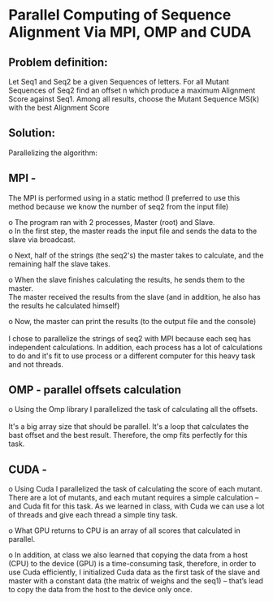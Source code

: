 # Parallel Computing of Sequence Alignment Via MPI, OMP and CUDA
###
## Problem definition:
Let Seq1 and Seq2 be a given Sequences of letters.
For all Mutant Sequences of Seq2 find an offset n which produce a maximum Alignment Score
against Seq1. Among all results, choose the Mutant Sequence MS(k) with the best Alignment Score

## Solution:
Parallelizing the algorithm:
## MPI -
The MPI is performed using in a static method (I preferred to use this method because we know the number of seq2 from the input file) <br>

o The program ran with 2 processes, Master (root) and Slave. <br>
o In the first step, the master reads the input file and sends the data to the slave via broadcast. <br>

o Next, half of the strings (the seq2's) the master takes to calculate, and the remaining half the slave takes. <br>

o When the slave finishes calculating the results, he sends them to the master. <br>
The master received the results from the slave (and in addition, he also has the results he calculated himself) <br>

o Now, the master can print the results (to the output file and the console) <br>
<br>I chose to parallelize the strings of seq2 with MPI because each seq has independent calculations. In addition, each process has a lot of calculations to do and it's fit to use process or a different computer for this heavy task and not threads. 

##	OMP - parallel offsets calculation
o Using the Omp library I parallelized the task of calculating all the offsets. <br>
<br>It's a big array size that should be parallel. It's a loop that calculates the bast offset and the best result. Therefore, the omp fits perfectly for this task.

##	CUDA -
o Using Cuda I parallelized the task of calculating the score of each mutant. There are a lot of mutants, and each mutant requires a simple calculation – and Cuda fit for this task. As we learned in class, with Cuda we can use a lot of threads and give each thread a simple tiny task. <br>

o What GPU returns to CPU is an array of all scores that calculated in parallel. <br>

o In addition, at class we also learned that copying the data from a host (CPU) to the device (GPU) is a time-consuming task, therefore, in order to use Cuda efficiently, I initialized Cuda data as the first task of the slave and master with a constant data (the matrix of weighs and the seq1) – that’s lead to copy the data from the host to the device only once. <br>

